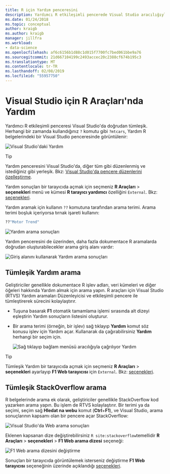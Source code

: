 ```yaml
---
title: R için Yardım penceresini
description: Yardımcı R etkileşimli pencerede Visual Studio aracılığıyla doğrudan tümleşik? komutu.
ms.date: 01/24/2018
ms.topic: conceptual
author: kraigb
ms.author: kraigb
manager: jillfra
ms.workload:
- data-science
ms.openlocfilehash: af6c6156b1d88c1d015f7700fc7bed061bbe9a76
ms.sourcegitcommit: 21d667104199c2493accec20c2388cf674b195c3
ms.translationtype: MT
ms.contentlocale: tr-TR
ms.lasthandoff: 02/08/2019
ms.locfileid: "55957750"
---
```

# <a name="help-in-r-tools-for-visual-studio"></a>Visual Studio için R Araçları'nda Yardım

Yardımcı R etkileşimli penceresi Visual Studio'da doğrudan tümleşik. Herhangi bir zamanda kullandığınız `?` komutu gibi `?mtcars`, Yardım R belgelerindeki bir Visual Studio penceresinde görüntülenir:

![Visual Studio'daki Yardım](media/help-window.png)

> [!Tip]
> Yardım penceresini Visual Studio'da, diğer tüm gibi düzenlenmiş ve istediğiniz gibi yerleşik. Bkz: [Visual Studio'da pencere düzenlerini özelleştirme](../ide/customizing-window-layouts-in-visual-studio.md).
>
> Yardım sonuçları bir tarayıcıda açmak için seçmeniz **R Araçları** > **seçenekleri** menü ve kümesi **R tarayıcı yardımcı** özelliğini `External`. Bkz: [seçenekleri](options-for-r-tools-in-visual-studio.md).

Yardım aramak için kullanın `??` komutuna tarafından arama terimi. Arama terimi boşluk içeriyorsa tırnak işareti kullanın:

```R
??"Motor Trend"
```

![Yardım arama sonuçları](media/help-search1.png)

Yardım penceresini de üzerinden, daha fazla dokumentace R aramalarda doğrudan oluşturabilecekler arama giriş alanı vardır:

![Giriş alanını kullanarak Yardım arama sonuçları](media/help-search2.png)

## <a name="integrated-help-lookup"></a>Tümleşik Yardım arama

Geliştiriciler genellikle dokumentace R işlev adları, veri kümeleri ve diğer öğeleri hakkında Yardım almak için arama yapın. R araçları için Visual Studio (RTVS) Yardım aramaları Düzenleyicisi ve etkileşimli pencere ile tümleştirerek sürecini kolaylaştırır.

- Tuşuna basarak **F1** otomatik tamamlama işlemi sırasında alt dizeyi eşleştirin Yardım sonuçların listesini oluşturur.
- Bir arama terimi (örneğin, bir işlev) sağ tıklayıp **Yardım** komut söz konusu işlev için Yardım açar. Kullanarak da çağırabilirsiniz **Yardım** herhangi bir seçim için.

    ![Sağ tıklayıp bağlam menüsü aracılığıyla çağrılıyor Yardım](media/help-right-click.png)

> [!Tip]
> Tümleşik Yardım bir tarayıcıda açmak için seçmeniz **R Araçları** > **seçenekleri** ayarlayıp **F1 Web tarayıcısı** için `External`. Bkz: [seçenekleri](options-for-r-tools-in-visual-studio.md).

## <a name="integrated-stackoverflow-search"></a>Tümleşik StackOverflow arama

R belgelerinde arama ek olarak, geliştiriciler genellikle StackOverflow kod yazarken arama yapın. Bu işlem de RTVS kolaylaştırır. Bir terimi ya da seçimi, seçim sağ **Hledat na webu** komut (**Ctrl**+**F1**), ve Visual Studio, arama sonuçlarının kapsamı olan bir pencere açar StackOverflow:

![Visual Studio'da Web arama sonuçları](media/help-web-search-results.png)

Eklenen kapsanan dize değiştirebilirsiniz `R site:stackoverflow`temellidir **R Araçları** > **seçenekleri** > **F1 Web arama dizesi** seçeneği:

![F1 Web arama dizesini değiştirme](media/options-dialog.png)

Sonuçları bir tarayıcıda görüntülemek isterseniz değiştirme **F1 Web tarayıcısı** seçeneğinin üzerinde açıklandığı [seçenekleri](options-for-r-tools-in-visual-studio.md).